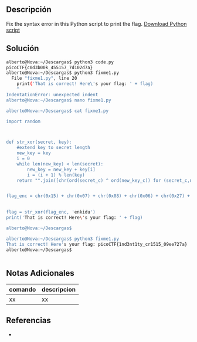## Descripción

Fix the syntax error in this Python script to print the flag. [Download Python script](https://artifacts.picoctf.net/c/38/fixme1.py)

## Solución


```bash
alberto@Nova:~/Descargas$ python3 code.py 
picoCTF{c0d3b00k_455157_7d102d7a}
alberto@Nova:~/Descargas$ python3 fixme1.py 
  File "fixme1.py", line 20
    print('That is correct! Here\'s your flag: ' + flag)
    ^
IndentationError: unexpected indent
alberto@Nova:~/Descargas$ nano fixme1.py 

alberto@Nova:~/Descargas$ cat fixme1.py 

import random



def str_xor(secret, key):
    #extend key to secret length
    new_key = key
    i = 0
    while len(new_key) < len(secret):
        new_key = new_key + key[i]
        i = (i + 1) % len(key)        
    return "".join([chr(ord(secret_c) ^ ord(new_key_c)) for (secret_c,new_key_c) in zip(secret,new_key)])


flag_enc = chr(0x15) + chr(0x07) + chr(0x08) + chr(0x06) + chr(0x27) + chr(0x21) + chr(0x23) + chr(0x15) + chr(0x5a) + chr(0x07) + chr(0x00) + chr(0x46) + chr(0x0b) + chr(0x1a) + chr(0x5a) + chr(0x1d) + chr(0x1d) + chr(0x2a) + chr(0x06) + chr(0x1c) + chr(0x5a) + chr(0x5c) + chr(0x55) + chr(0x40) + chr(0x3a) + chr(0x5e) + chr(0x52) + chr(0x0c) + chr(0x01) + chr(0x42) + chr(0x57) + chr(0x59) + chr(0x0a) + chr(0x14)

  
flag = str_xor(flag_enc, 'enkidu')
print('That is correct! Here\'s your flag: ' + flag)

alberto@Nova:~/Descargas$ 

alberto@Nova:~/Descargas$ python3 fixme1.py 
That is correct! Here's your flag: picoCTF{1nd3nt1ty_cr1515_09ee727a}
alberto@Nova:~/Descargas$ 



```

## Notas Adicionales
|comando|descripcion|
|---|---|
|xx|xx|

## Referencias
- []()
